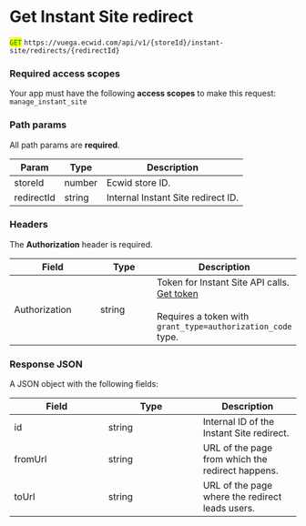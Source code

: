 # Get Instant Site redirect

<mark style="color:green;">`GET`</mark> `https://vuega.ecwid.com/api/v1/{storeId}/instant-site/redirects/{redirectId}`

### Required access scopes

Your app must have the following **access scopes** to make this request: `manage_instant_site`

### Path params

All path params are **required**.

| Param      | Type   | Description                        |
| ---------- | ------ | ---------------------------------- |
| storeId    | number | Ecwid store ID.                    |
| redirectId | string | Internal Instant Site redirect ID. |

### Headers

The **Authorization** header is required.

<table><thead><tr><th width="138.484375">Field</th><th width="86.42578125">Type</th><th>Description</th></tr></thead><tbody><tr><td>Authorization</td><td>string</td><td>Token for Instant Site API calls. <a href="../get-instant-site-api-token-apiv1.md">Get token</a><br><br>Requires a token with <code>grant_type=authorization_code</code> type.</td></tr></tbody></table>

### Response JSON

A JSON object with the following fields:

<table><thead><tr><th width="149.6171875">Field</th><th width="150.29296875">Type</th><th>Description</th></tr></thead><tbody><tr><td>id</td><td>string</td><td>Internal ID of the Instant Site redirect.</td></tr><tr><td>fromUrl</td><td>string</td><td>URL of the page from which the redirect happens.</td></tr><tr><td>toUrl</td><td>string</td><td>URL of the page where the redirect leads users.</td></tr></tbody></table>
